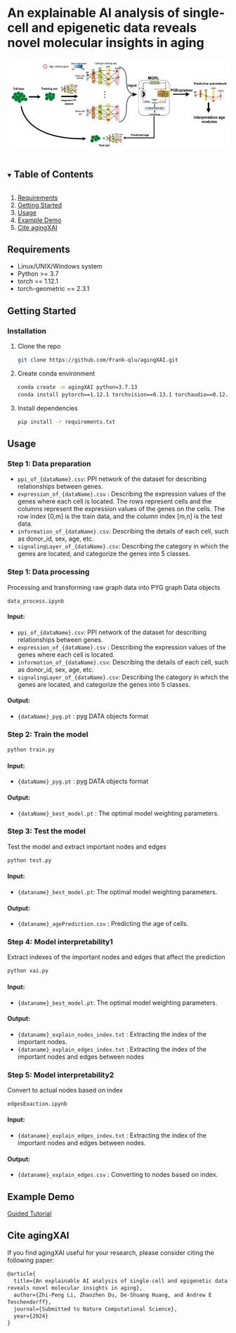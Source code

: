 # An explainable AI analysis of single-cell and epigenetic data reveals novel molecular insights in aging

![Workflow](./fig/workflow.png)

<!-- TABLE OF CONTENTS -->
<details open="open">
  <summary><h2 style="display: inline-block">Table of Contents</h2></summary>
  <ol>
    <li>
      <a href="#Requirements">Requirements</a>
    </li>
    <li>
      <a href="#getting-started">Getting Started</a>
    </li>
    <li><a href="#usage">Usage</a></li>
    <li><a href="#example-demo">Example Demo</a></li>
    <li><a href="#cite-agingxai">Cite agingXAI</a></li>
  </ol>
</details>

<!-- Requirements -->
## Requirements

+ Linux/UNIX/Windows system
+ Python >= 3.7
+ torch == 1.12.1
+ torch-geometric == 2.3.1

<!-- GETTING STARTED -->
## Getting Started



### Installation

1. Clone the repo
   ```sh
   git clone https://github.com/Frank-qlu/agingXAI.git
   ```
2. Create conda environment
   ```sh
   conda create -n agingXAI python=3.7.13
   conda install pytorch==1.12.1 torchvision==0.13.1 torchaudio==0.12.1 cudatoolkit=11.3 -c pytorch
   ```
3. Install dependencies
   ```sh
   pip install -r requirements.txt
   ```

## Usage

### Step 1: Data preparation
+ `ppi_of_{dataName}.csv`: PPI network of the dataset for describing relationships between genes.
+ `expression_of_{dataName}.csv` : Describing the expression values of the genes where each cell is located. The rows represent cells and the columns represent the expression values of the genes on the cells. The row index [0,m] is the train data, and the column index [m,n] is the test data. 
+ `information_of_{dataName}.csv`: Describing the details of each cell, such as donor_id, sex, age, etc. 
+ `signalingLayer_of_{dataName}.csv`: Describing the category in which the genes are located, and categorize the genes into 5 classes.

### Step 1: Data processing
Processing and transforming raw graph data into PYG graph Data objects
```
data_process.ipynb
```

#### Input:

+ `ppi_of_{dataName}.csv`: PPI network of the dataset for describing relationships between genes.
+ `expression_of_{dataName}.csv` : Describing the expression values of the genes where each cell is located.
+ `information_of_{dataName}.csv`: Describing the details of each cell, such as donor_id, sex, age, etc.
+ `signalingLayer_of_{dataName}.csv`: Describing the category in which the genes are located, and categorize the genes into 5 classes.

#### Output:

+ `{dataName}_pyg.pt` : pyg DATA objects format

### Step 2: Train the model

```py
python train.py
```
#### Input:

+ `{dataName}_pyg.pt` : pyg DATA objects format

#### Output:

+ `{dataName}_best_model.pt` : The optimal model weighting parameters.

### Step 3: Test the model 
Test the model and extract important nodes and edges

```py
python test.py
```

#### Input:

+ `{dataname}_best_model.pt`: The optimal model weighting parameters.

#### Output:

+ `{dataname}_agePrediction.csv` : Predicting the age of cells.


### Step 4:  Model interpretability1 
Extract indexes of the important nodes and edges that affect the prediction  

```py
python xai.py
```
#### Input:

+ `{dataname}_best_model.pt`: The optimal model weighting parameters.

#### Output:

+ `{dataname}_explain_nodes_index.txt` : Extracting the index of the important nodes.
+ `{dataname}_explain_edges_index.txt` : Extracting the index of the important nodes and edges between nodes

### Step 5: Model interpretability2

Convert to actual nodes based on index
```py
edgesExaction.ipynb
```

#### Input:

+ `{dataname}_explain_edges_index.txt` : Extracting the index of the important nodes and edges between nodes.

#### Output:

+ `{dataname}_explain_edges.csv` :  Converting to nodes based on index.

<!-- EXAMPLE DEMO -->
## Example Demo

[Guided Tutorial](example/tutorial.ipynb)

## Cite agingXAI
If you find agingXAI useful for your research, please consider citing the following paper:
```
@article{
  title={An explainable AI analysis of single-cell and epigenetic data reveals novel molecular insights in aging},
  author={Zhi-Peng Li, Zhaozhen Du, De-Shuang Huang, and Andrew E Teschendorff},
  journal={Submitted to Nature Computational Science},
  year={2024}
}
```